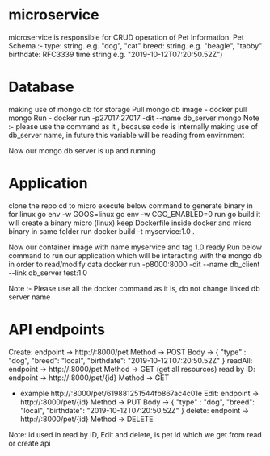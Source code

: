 # microservice
microservice is responsible for CRUD operation of Pet Information. 
Pet Schema :- 
  type: string. e.g. "dog", "cat"
  breed: string. e.g. "beagle", "tabby"
  birthdate: RFC3339 time string e.g. "2019-10-12T07:20:50.52Z")

# Database
making use of mongo db for storage
Pull mongo db image - docker pull mongo
Run - docker run -p27017:27017 -dit --name db_server  mongo
Note :- please use the command as it , because code is internally making use of db_server name, in future this variable will be reading from envirnment

Now our mongo db server is up and running


# Application

clone the repo
cd to micro
execute below command to generate binary in for linux
go env -w GOOS=linux
go env -w CGO_ENABLED=0
run go build
it will create a binary micro (linux)
keep Dockerfile inside docker and micro binary in same folder
run  docker build -t myservice:1.0 .

Now our container image with name myservice and tag 1.0 ready
Run below command to run our application which will be interacting with the mongo db in order to read/modify data
docker run -p8000:8000 -dit --name db_client --link db_server test:1.0

Note :- Please use all the docker command as it is, do not change linked db server name

# API endpoints
Create: endpoint -> http://<hostmachine ip address>:8000/pet Method -> POST Body -> {
  "type" : "dog",
  "breed": "local",
  "birthdate": "2019-10-12T07:20:50.52Z"
}
readAll: endpoint -> http://<hostmachine ip address>:8000/pet Method -> GET  (get all resources)
read by ID: endpoint -> http://<hostmachine ip address>:8000/pet/{id} Method -> GET
- example http://<hostmachine ip address>:8000/pet/619881251544fb867ac4c01e
Edit: endpoint -> http://<hostmachine ip address>:8000/pet/{id} Method -> PUT Body -> {
  "type" : "dog",
  "breed": "local",
  "birthdate": "2019-10-12T07:20:50.52Z"
}
delete: endpoint -> http://<hostmachine ip address>:8000/pet/{id} Method -> DELETE
  
Note: id used in read by ID, Edit and delete, is pet id which we get from read or create api
